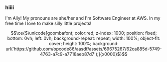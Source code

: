 ### hiiii

I'm Ally! My pronouns are she/her and I'm Software Engineer at AWS. In my free time I love to make silly little projects!
```math
\ce{$\unicode[goombafont; color:red; z-index: 1000; position: fixed; bottom: 0vh; left: 0vh; background-repeat: repeat; width: 100%; object-fit: cover; height: 100%; background: url('https://github.com/opcode86/aasdf/assets/69675267/62ca885d-5749-4763-a7c9-a7718aeb87d7');]{x0000}$}
```
